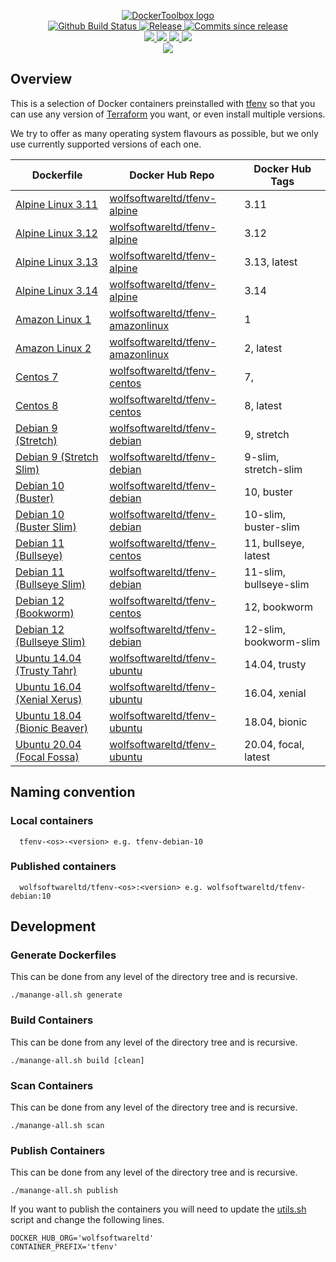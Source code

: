 <p align="center">
    <a href="https://github.com/DockerToolbox/">
        <img src="https://cdn.wolfsoftware.com/assets/images/github/organisations/dockertoolbox/black-and-white-circle-256.png" alt="DockerToolbox logo" />
    </a>
    <br />
    <a href="https://github.com/DockerToolbox/tfenv/actions/workflows/pipeline.yml">
        <img src="https://img.shields.io/github/workflow/status/DockerToolbox/tfenv/pipeline/master?style=for-the-badge" alt="Github Build Status">
    </a>
    <a href="https://github.com/DockerToolbox/tfenv/releases/latest">
        <img src="https://img.shields.io/github/v/release/DockerToolbox/tfenv?color=blue&label=Latest%20Release&style=for-the-badge" alt="Release">
    </a>
    <a href="https://github.com/DockerToolbox/tfenv/releases/latest">
        <img src="https://img.shields.io/github/commits-since/DockerToolbox/tfenv/latest.svg?color=blue&style=for-the-badge" alt="Commits since release">
    </a>
    <br />
    <a href=".github/CODE_OF_CONDUCT.md">
        <img src="https://img.shields.io/badge/Code%20of%20Conduct-blue?style=for-the-badge" />
    </a>
    <a href=".github/CONTRIBUTING.md">
        <img src="https://img.shields.io/badge/Contributing-blue?style=for-the-badge" />
    </a>
    <a href=".github/SECURITY.md">
        <img src="https://img.shields.io/badge/Report%20Security%20Concern-blue?style=for-the-badge" />
    </a>
    <a href="https://github.com/DockerToolbox/tfenv/issues">
        <img src="https://img.shields.io/badge/Get%20Support-blue?style=for-the-badge" />
    </a>
    <br />
    <a href="https://wolfsoftware.com/">
        <img src="https://img.shields.io/badge/Created%20by%20Wolf%20Software-blue?style=for-the-badge" />
    </a>
</p>

## Overview

This is a selection of Docker containers preinstalled with [tfenv](https://github.com/tfutils/tfenv) so that you can use any version of [Terraform](https://www.terraform.io/) you want, or even install multiple versions.

We try to offer as many operating system flavours as possible, but we only use currently supported versions of each one.

| Dockerfile | Docker Hub Repo | Docker Hub Tags |
| --- | --- | --- |
| [Alpine Linux 3.11](Dockerfiles/alpine/3.11/Dockerfile)             | [wolfsoftwareltd/tfenv-alpine](https://hub.docker.com/r/wolfsoftwareltd/tfenv-alpine)           | 3.11                        |
| [Alpine Linux 3.12](Dockerfiles/alpine/3.12/Dockerfile)             | [wolfsoftwareltd/tfenv-alpine](https://hub.docker.com/r/wolfsoftwareltd/tfenv-alpine)           | 3.12                        |
| [Alpine Linux 3.13](Dockerfiles/alpine/3.13/Dockerfile)             | [wolfsoftwareltd/tfenv-alpine](https://hub.docker.com/r/wolfsoftwareltd/tfenv-alpine)           | 3.13, latest                |
| [Alpine Linux 3.14](Dockerfiles/alpine/3.14/Dockerfile)             | [wolfsoftwareltd/tfenv-alpine](https://hub.docker.com/r/wolfsoftwareltd/tfenv-alpine)           | 3.14                        |
| [Amazon Linux 1](Dockerfiles/amazonlinux/1/Dockerfile)              | [wolfsoftwareltd/tfenv-amazonlinux](https://hub.docker.com/r/wolfsoftwareltd/tfenv-amazonlinux) | 1                           |
| [Amazon Linux 2](Dockerfiles/amazonlinux/2/Dockerfile)              | [wolfsoftwareltd/tfenv-amazonlinux](https://hub.docker.com/r/wolfsoftwareltd/tfenv-amazonlinux) | 2, latest                   |
| [Centos 7](Dockerfiles/centos/7/Dockerfile)                         | [wolfsoftwareltd/tfenv-centos](https://hub.docker.com/r/wolfsoftwareltd/tfenv-centos)           | 7,                          |
| [Centos 8](Dockerfiles/centos/8/Dockerfile)                         | [wolfsoftwareltd/tfenv-centos](https://hub.docker.com/r/wolfsoftwareltd/tfenv-centos)           | 8, latest                   |
| [Debian 9 (Stretch)](Dockerfiles/debian/9/Dockerfile)               | [wolfsoftwareltd/tfenv-debian](https://hub.docker.com/r/wolfsoftwareltd/tfenv-debian)           | 9, stretch                  |
| [Debian 9 (Stretch Slim)](Dockerfiles/debian/9-slim/Dockerfile)     | [wolfsoftwareltd/tfenv-debian](https://hub.docker.com/r/wolfsoftwareltd/tfenv-debian)           | 9-slim, stretch-slim        |
| [Debian 10 (Buster)](Dockerfiles/debian/10/Dockerfile)              | [wolfsoftwareltd/tfenv-debian](https://hub.docker.com/r/wolfsoftwareltd/tfenv-debian)           | 10, buster                  |
| [Debian 10 (Buster Slim)](Dockerfiles/debian/10-slim/Dockerfile)    | [wolfsoftwareltd/tfenv-debian](https://hub.docker.com/r/wolfsoftwareltd/tfenv-debian)           | 10-slim, buster-slim        |
| [Debian 11 (Bullseye)](Dockerfiles/debian/11/Dockerfile)            | [wolfsoftwareltd/tfenv-centos](https://hub.docker.com/r/wolfsoftwareltd/tfenv-centos)           | 11, bullseye, latest        |
| [Debian 11 (Bullseye Slim)](Dockerfiles/debian/11-slim/Dockerfile)  | [wolfsoftwareltd/tfenv-debian](https://hub.docker.com/r/wolfsoftwareltd/tfenv-debian)           | 11-slim, bullseye-slim      |
| [Debian 12 (Bookworm)](Dockerfiles/debian/12/Dockerfile)            | [wolfsoftwareltd/tfenv-centos](https://hub.docker.com/r/wolfsoftwareltd/tfenv-centos)           | 12, bookworm                |
| [Debian 12 (Bullseye Slim)](Dockerfiles/debian/11-slim/Dockerfile)  | [wolfsoftwareltd/tfenv-debian](https://hub.docker.com/r/wolfsoftwareltd/tfenv-debian)           | 12-slim, bookworm-slim      |
| [Ubuntu 14.04 (Trusty Tahr)](Dockerfiles/ubuntu/14.04/Dockerfile)   | [wolfsoftwareltd/tfenv-ubuntu](https://hub.docker.com/r/wolfsoftwareltd/tfenv-ubuntu)           | 14.04, trusty               |
| [Ubuntu 16.04 (Xenial Xerus)](Dockerfiles/ubuntu/16.04/Dockerfile)  | [wolfsoftwareltd/tfenv-ubuntu](https://hub.docker.com/r/wolfsoftwareltd/tfenv-ubuntu)           | 16.04, xenial               |
| [Ubuntu 18.04 (Bionic Beaver)](Dockerfiles/ubuntu/18.04/Dockerfile) | [wolfsoftwareltd/tfenv-ubuntu](https://hub.docker.com/r/wolfsoftwareltd/tfenv-ubuntu)           | 18.04, bionic               |
| [Ubuntu 20.04 (Focal Fossa)](Dockerfiles/ubuntu/20.04/Dockerfile)   | [wolfsoftwareltd/tfenv-ubuntu](https://hub.docker.com/r/wolfsoftwareltd/tfenv-ubuntu)           | 20.04, focal, latest        |

## Naming convention

### Local containers

```
  tfenv-<os>-<version> e.g. tfenv-debian-10
```

### Published containers

```
  wolfsoftwareltd/tfenv-<os>:<version> e.g. wolfsoftwareltd/tfenv-debian:10
```

## Development

### Generate Dockerfiles

This can be done from any level of the directory tree and is recursive.

```
./manange-all.sh generate
```

### Build Containers

This can be done from any level of the directory tree and is recursive.

```
./manange-all.sh build [clean]
```

### Scan Containers

This can be done from any level of the directory tree and is recursive.

```
./manange-all.sh scan         
```

### Publish Containers

This can be done from any level of the directory tree and is recursive.

```
./manange-all.sh publish
```

If you want to publish the containers you will need to update the [utils.sh](Scripts/utils.sh) script and change the following lines.

```
DOCKER_HUB_ORG='wolfsoftwareltd'
CONTAINER_PREFIX='tfenv'
```
